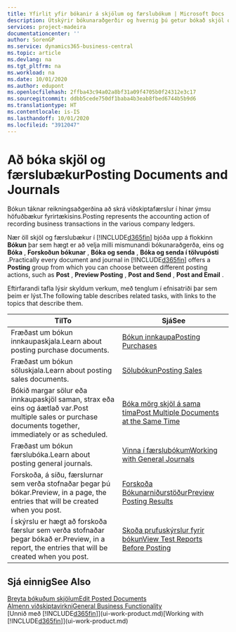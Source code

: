 ```yaml
---
title: Yfirlit yfir bókanir á skjölum og færslubókum | Microsoft Docs
description: Útskýrir bókunaraðgerðir og hvernig þú getur bókað skjöl og færslubækur.
services: project-madeira
documentationcenter: ''
author: SorenGP
ms.service: dynamics365-business-central
ms.topic: article
ms.devlang: na
ms.tgt_pltfrm: na
ms.workload: na
ms.date: 10/01/2020
ms.author: edupont
ms.openlocfilehash: 2ffba43c94a02a8bf31a09f4705b0f24312e3c17
ms.sourcegitcommit: ddbb5cede750df1baba4b3eab8fbed6744b5b9d6
ms.translationtype: HT
ms.contentlocale: is-IS
ms.lasthandoff: 10/01/2020
ms.locfileid: "3912047"
---
```

# <a name="posting-documents-and-journals"></a><span data-ttu-id="f8f42-103">Að bóka skjöl og færslubækur</span><span class="sxs-lookup"><span data-stu-id="f8f42-103">Posting Documents and Journals</span></span>
<span data-ttu-id="f8f42-104">Bókun táknar reikningsaðgerðina að skrá viðskiptafærslur í hinar ýmsu höfuðbækur fyrirtækisins.</span><span class="sxs-lookup"><span data-stu-id="f8f42-104">Posting represents the accounting action of recording business transactions in the various company ledgers.</span></span>

<span data-ttu-id="f8f42-105">Nær öll skjöl og færslubækur í [!INCLUDE[d365fin](includes/d365fin_md.md)] bjóða upp á flokkinn **Bókun** þar sem hægt er að velja milli mismunandi bókunaraðgerða, eins og **Bóka** , **Forskoðun bókunar** , **Bóka og senda** , **Bóka og senda í tölvupósti** .</span><span class="sxs-lookup"><span data-stu-id="f8f42-105">Practically every document and journal in [!INCLUDE[d365fin](includes/d365fin_md.md)] offers a **Posting** group from which you can choose between different posting actions, such as **Post** , **Preview Posting** , **Post and Send** , **Post and Email** .</span></span>

<span data-ttu-id="f8f42-106">Eftirfarandi tafla lýsir skyldum verkum, með tenglum í efnisatriði þar sem þeim er lýst.</span><span class="sxs-lookup"><span data-stu-id="f8f42-106">The following table describes related tasks, with links to the topics that describe them.</span></span>

| <span data-ttu-id="f8f42-107">Til</span><span class="sxs-lookup"><span data-stu-id="f8f42-107">To</span></span> | <span data-ttu-id="f8f42-108">Sjá</span><span class="sxs-lookup"><span data-stu-id="f8f42-108">See</span></span> |
| --- | --- |
| <span data-ttu-id="f8f42-109">Fræðast um bókun innkaupaskjala.</span><span class="sxs-lookup"><span data-stu-id="f8f42-109">Learn about posting purchase documents.</span></span> |[<span data-ttu-id="f8f42-110">Bókun innkaupa</span><span class="sxs-lookup"><span data-stu-id="f8f42-110">Posting Purchases</span></span>](ui-post-purchases.md) |
| <span data-ttu-id="f8f42-111">Fræðast um bókun söluskjala.</span><span class="sxs-lookup"><span data-stu-id="f8f42-111">Learn about posting sales documents.</span></span> |[<span data-ttu-id="f8f42-112">Sölubókun</span><span class="sxs-lookup"><span data-stu-id="f8f42-112">Posting Sales</span></span>](ui-post-sales.md) |
| <span data-ttu-id="f8f42-113">Bókið margar sölur eða innkaupaskjöl saman, strax eða eins og áætlað var.</span><span class="sxs-lookup"><span data-stu-id="f8f42-113">Post multiple sales or purchase documents together, immediately or as scheduled.</span></span>|[<span data-ttu-id="f8f42-114">Bóka mörg skjöl á sama tíma</span><span class="sxs-lookup"><span data-stu-id="f8f42-114">Post Multiple Documents at the Same Time</span></span>](ui-batch-posting.md)|
| <span data-ttu-id="f8f42-115">Fræðast um bókun færslubóka.</span><span class="sxs-lookup"><span data-stu-id="f8f42-115">Learn about posting general journals.</span></span> |[<span data-ttu-id="f8f42-116">Vinna í færslubókum</span><span class="sxs-lookup"><span data-stu-id="f8f42-116">Working with General Journals</span></span>](ui-work-general-journals.md) |
| <span data-ttu-id="f8f42-117">Forskoða, á síðu, færslurnar sem verða stofnaðar þegar þú bókar.</span><span class="sxs-lookup"><span data-stu-id="f8f42-117">Preview, in a page, the entries that will be created when you post.</span></span> |[<span data-ttu-id="f8f42-118">Forskoða Bókunarniðurstöður</span><span class="sxs-lookup"><span data-stu-id="f8f42-118">Preview Posting Results</span></span>](ui-how-preview-post-results.md) |
| <span data-ttu-id="f8f42-119">Í skýrslu er hægt að forskoða færslur sem verða stofnaðar þegar bókað er.</span><span class="sxs-lookup"><span data-stu-id="f8f42-119">Preview, in a report, the entries that will be created when you post.</span></span> |[<span data-ttu-id="f8f42-120">Skoða prufuskýrslur fyrir bókun</span><span class="sxs-lookup"><span data-stu-id="f8f42-120">View Test Reports Before Posting</span></span>](ui-how-view-test-reports-posting.md) |

## <a name="see-also"></a><span data-ttu-id="f8f42-121">Sjá einnig</span><span class="sxs-lookup"><span data-stu-id="f8f42-121">See Also</span></span>
[<span data-ttu-id="f8f42-122">Breyta bókuðum skjölum</span><span class="sxs-lookup"><span data-stu-id="f8f42-122">Edit Posted Documents</span></span>](across-edit-posted-document.md)  
[<span data-ttu-id="f8f42-123">Almenn viðskiptavirkni</span><span class="sxs-lookup"><span data-stu-id="f8f42-123">General Business Functionality</span></span>](ui-across-business-areas.md)  
<span data-ttu-id="f8f42-124">[Unnið með [!INCLUDE[d365fin](includes/d365fin_md.md)]](ui-work-product.md)</span><span class="sxs-lookup"><span data-stu-id="f8f42-124">[Working with [!INCLUDE[d365fin](includes/d365fin_md.md)]](ui-work-product.md)</span></span>
